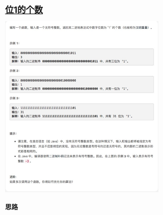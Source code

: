 # [位1的个数](https://leetcode-cn.com/explore/interview/card/top-interview-questions-easy/26/others/64/)

![hammingWeight](./imgs/hammingWeight.png)

## 思路



